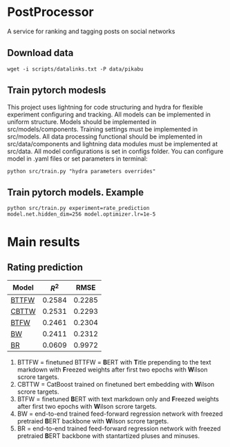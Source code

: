 # PostProcessor
A service for ranking and tagging posts on social networks

## Download data
```console
wget -i scripts/datalinks.txt -P data/pikabu
```

## Train pytorch modesls
This project uses lightning for code structuring and hydra for flexible experiment configuring and tracking.
All models can be implemented in uniform structure. Models should be implemented in src/models/components. 
Training settings must be implemented in src/models. All data processing functional should be implemented in
src/data/components and lightning data modules must be implemented at src/data. All model configurations is set
in configs folder. You can configure model in .yaml files or set parameters in terminal:
```console
python src/train.py "hydra parameters overrides"
```
## Train pytorch models. Example
```console
python src/train.py experiment=rate_prediction model.net.hidden_dim=256 model.optimizer.lr=1e-5
```


# Main results

## Rating prediction

|     Model     |       $R^2$   |  RMSE  |
| ------------- | ------------- | -------
|  [BTTFW](zhursvlevy/PostProcessor/pytorch_models/scripts/BTTFW.sh)        |     0.2584    | 0.2285  |
|  [CBTTW](zhursvlevy/PostProcessor/notebooks/rating_predict/catboost_regressor.ipynb)         |     0.2531    | 0.2293  |
|  [BTFW](zhursvlevy/PostProcessor/pytorch_models/scripts/BTFW.sh)         |     0.2461    | 0.2304  |
|  [BW](zhursvlevy/PostProcessor/pytorch_models/scripts/BW.sh)           |     0.2411    | 0.2312  |
|  [BR](zhursvlevy/PostProcessor/pytorch_models/scripts/BR.sh)           | 0.0609 | 0.9972  |

1. BTTFW = finetuned BTTFW = **B**ERT with **T**itle prepending to the text markdown with **F**reezed weights after first two epochs with **W**ilson scrore targets.
2. CBTTW = CatBoost trained on finetuned bert embedding with **W**ilson scrore targets.
3. BTFW = finetuned **B**ERT with text markdown only and **F**reezed weights after first two epochs with **W**ilson scrore targets.
4. BW = end-to-end trained feed-forward regression network with freezed pretraied **B**ERT backbone with **W**ilson scrore targets.
5. BR = end-to-end trained feed-forward regression network with freezed pretraied **B**ERT backbone with stantartized pluses and minuses.